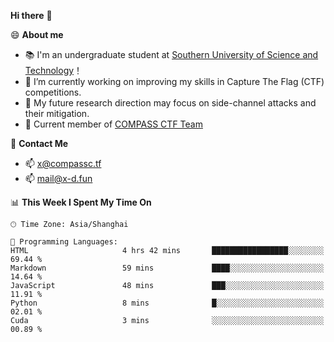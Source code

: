 **Hi there** 👋


😄 **About me**

- 📚 I'm an undergraduate student at [Southern University of Science and Technology](https://www.sustech.edu.cn)！
- 🌱 I’m currently working on improving my skills in Capture The Flag (CTF) competitions.
- 🔭 My future research direction may focus on side-channel attacks and their mitigation.
- 🚩 Current member of [COMPASS CTF Team](https://blog.compassc.tf/) 

👋 **Contact Me**

- 📫 [x@compassc.tf](mailto:x@compassc.tf)
- 📫 [mail@x-d.fun](mailto:mail@x-d.fun)


<!--START_SECTION:waka-->
📊 **This Week I Spent My Time On** 

```text
🕑︎ Time Zone: Asia/Shanghai

💬 Programming Languages: 
HTML                     4 hrs 42 mins       █████████████████░░░░░░░░   69.44 % 
Markdown                 59 mins             ████░░░░░░░░░░░░░░░░░░░░░   14.64 % 
JavaScript               48 mins             ███░░░░░░░░░░░░░░░░░░░░░░   11.91 % 
Python                   8 mins              █░░░░░░░░░░░░░░░░░░░░░░░░   02.01 % 
Cuda                     3 mins              ░░░░░░░░░░░░░░░░░░░░░░░░░   00.89 % 
```


<!--END_SECTION:waka-->
